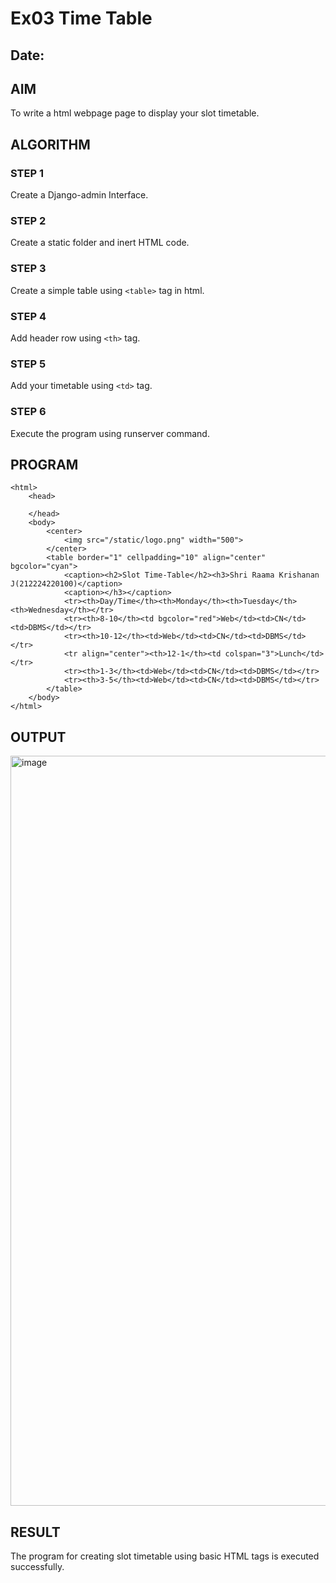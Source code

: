# Ex03 Time Table
## Date:

## AIM
To write a html webpage page to display your slot timetable.

## ALGORITHM
### STEP 1
Create a Django-admin Interface.

### STEP 2
Create a static folder and inert HTML code.

### STEP 3
Create a simple table using ```<table>``` tag in html.

### STEP 4
Add header row using ```<th>``` tag.

### STEP 5
Add your timetable using ```<td>``` tag.

### STEP 6
Execute the program using runserver command.

## PROGRAM
```
<html>
    <head>

    </head>
    <body>
        <center>
            <img src="/static/logo.png" width="500">
        </center>
        <table border="1" cellpadding="10" align="center" bgcolor="cyan">
            <caption><h2>Slot Time-Table</h2><h3>Shri Raama Krishanan J(212224220100)</caption>
            <caption></h3></caption>
            <tr><th>Day/Time</th><th>Monday</th><th>Tuesday</th><th>Wednesday</th></tr>
            <tr><th>8-10</th><td bgcolor="red">Web</td><td>CN</td><td>DBMS</td></tr>
            <tr><th>10-12</th><td>Web</td><td>CN</td><td>DBMS</td></tr>
            <tr align="center"><th>12-1</th><td colspan="3">Lunch</td></tr>
            <tr><th>1-3</th><td>Web</td><td>CN</td><td>DBMS</td></tr>
            <tr><th>3-5</th><td>Web</td><td>CN</td><td>DBMS</td></tr>
        </table>
    </body>
</html>
```

## OUTPUT
<img width="1920" height="1200" alt="image" src="https://github.com/user-attachments/assets/278dd537-31c3-4255-b42f-7776bf7f9d55" />


## RESULT
The program for creating slot timetable using basic HTML tags is executed successfully.
